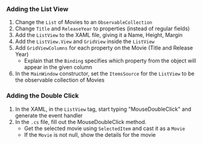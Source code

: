 ### Adding the List View
1. Change the `List` of Movies to an `ObservableCollection`
1. Change `Title` and `ReleaseYear` to properties (instead of regular fields)
1. Add the `ListView` to the XAML file, giving it a Name, Height, Margin
1. Add the `ListView.View` and `GridView` inside the `ListView`
1. Add `GridViewColumns` for each property on the Movie (Title and Release Year)
    - Explain that the `Binding` specifies which property from the object will appear in the given column
1. In the `MainWindow` constructor, set the `ItemsSource` for the `ListView` to be the observable collection of Movies

### Adding the Double Click
1. In the XAML, in the `ListView` tag, start typing "MouseDoubleClick" and generate the event handler
1. In the `.cs` file, fill out the MouseDoubleClick method.
    - Get the selected movie using `SelectedItem` and cast it as a `Movie`
    - If the `Movie` is not null, show the details for the movie